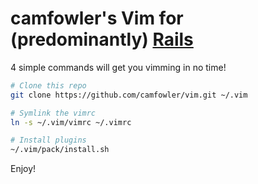 # camfowler's Vim for (predominantly) [Rails](http://rubyonrails.org/)

4 simple commands will get you vimming in no time!

```sh
# Clone this repo
git clone https://github.com/camfowler/vim.git ~/.vim

# Symlink the vimrc
ln -s ~/.vim/vimrc ~/.vimrc

# Install plugins
~/.vim/pack/install.sh
```

Enjoy!
